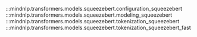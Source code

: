 :::mindnlp.transformers.models.squeezebert.configuration_squeezebert
:::mindnlp.transformers.models.squeezebert.modeling_squeezebert
:::mindnlp.transformers.models.squeezebert.tokenization_squeezebert
:::mindnlp.transformers.models.squeezebert.tokenization_squeezebert_fast